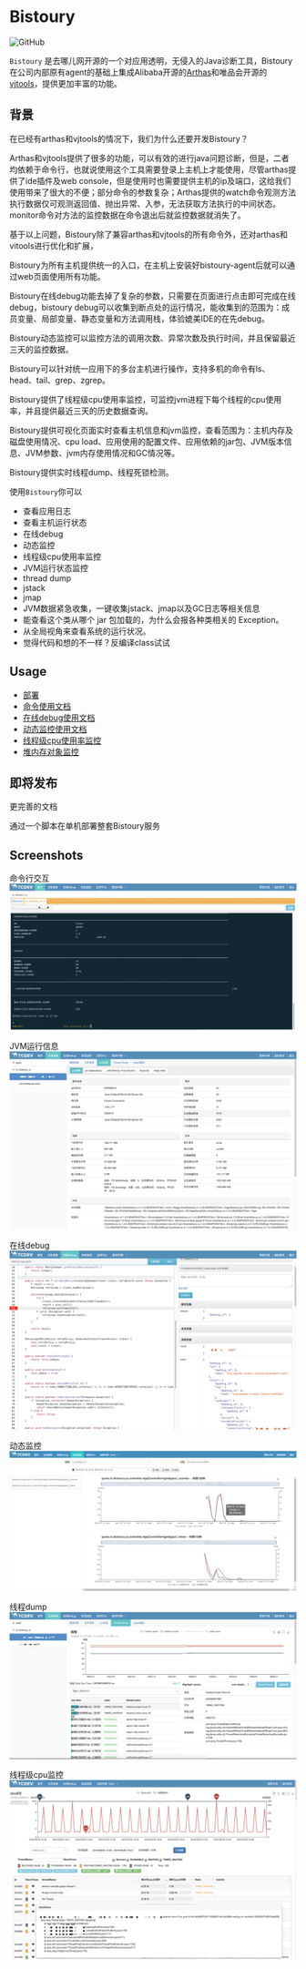 # Bistoury

![GitHub](https://img.shields.io/github/license/qunarcorp/bistoury) 

`Bistoury` 是去哪儿网开源的一个对应用透明，无侵入的Java诊断工具，Bistoury在公司内部原有agent的基础上集成Alibaba开源的[Arthas](https://github.com/alibaba/arthas)和唯品会开源的[vjtools](https://github.com/vipshop/vjtools)，提供更加丰富的功能。

## 背景

在已经有arthas和vjtools的情况下，我们为什么还要开发Bistoury？

Arthas和vjtools提供了很多的功能，可以有效的进行java问题诊断，但是，二者均依赖于命令行，也就说使用这个工具需要登录上主机上才能使用，尽管arthas提供了ide插件及web console，但是使用时也需要提供主机的ip及端口，这给我们使用带来了很大的不便；部分命令的参数复杂；Arthas提供的watch命令观测方法执行数据仅可观测返回值、抛出异常、入参，无法获取方法执行的中间状态。monitor命令对方法的监控数据在命令退出后就监控数据就消失了。

基于以上问题，Bistoury除了兼容arthas和vjtools的所有命令外，还对arthas和vitools进行优化和扩展，

Bistoury为所有主机提供统一的入口，在主机上安装好bistoury-agent后就可以通过web页面使用所有功能。

Bistoury在线debug功能去掉了复杂的参数，只需要在页面进行点击即可完成在线debug，bistoury debug可以收集到断点处的运行情况，能收集到的范围为：成员变量、局部变量、静态变量和方法调用栈，体验媲美IDE的在先debug。

Bistoury动态监控可以监控方法的调用次数、异常次数及执行时间，并且保留最近三天的监控数据。

Bistoury可以针对统一应用下的多台主机进行操作，支持多机的命令有ls、head、tail、grep、zgrep。

Bistoury提供了线程级cpu使用率监控，可监控jvm进程下每个线程的cpu使用率，并且提供最近三天的历史数据查询。

Bistoury提供可视化页面实时查看主机信息和jvm监控，查看范围为：主机内存及磁盘使用情况、cpu load、应用使用的配置文件、应用依赖的jar包、JVM版本信息、JVM参数、jvm内存使用情况和GC情况等。

Bistoury提供实时线程dump、线程死锁检测。

使用`Bistoury`你可以
- 查看应用日志
- 查看主机运行状态
- 在线debug
- 动态监控
- 线程级cpu使用率监控
- JVM运行状态监控
- thread dump
- jstack
- jmap
- JVM数据紧急收集，一键收集jstack、jmap以及GC日志等相关信息
- 能查看这个类从哪个 jar 包加载的，为什么会报各种类相关的 Exception。
- 从全局视角来查看系统的运行状况。
- 觉得代码和想的不一样？反编译class试试


## Usage

- [部署](docs/cn/deploy.md)
- [命令使用文档](docs/cn/commands.md)
- [在线debug使用文档](docs/cn/debug.md)
- [动态监控使用文档](docs/cn/monitor.md)
- [线程级cpu使用率监控](docs/cn/jstack.md)
- [堆内存对象监控](docs/cn/jmap.md)

## 即将发布

更完善的文档

通过一个脚本在单机部署整套Bistoury服务

## Screenshots

命令行交互
![console](docs/image/console.png)

JVM运行信息
![jvm](docs/image/jvm.png)

在线debug
![debug](docs/image/debug_panel.png)

动态监控
![monitor](docs/image/monitor.png)

线程dump
![thread_dump](docs/image/thread_dump.png)

线程级cpu监控
![jstack_dump](docs/image/jstack.png)
